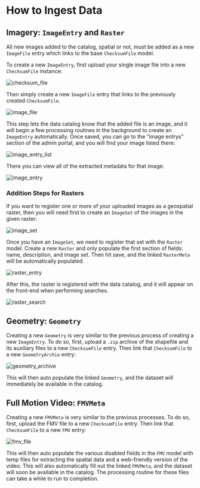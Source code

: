 # How to Ingest Data


## Imagery: `ImageEntry` and `Raster`

All new images added to the catalog, spatial or not, must be added as a new
`ImageFile` entry which links to the base `ChecksumFile` model.

To create a new `ImageEntry`, first upload your single image file into a new `ChecksumFile` instance:

![checksum_file](./images/checksum_file.png)

Then simply create a new `ImageFile` entry that links to the previously created `ChecksumFile`.

![image_file](./images/image_file.png)

This step lets the data catalog know that the added file is an image, and it will begin a few processing routines in the background to create an `ImageEntry` automatically. Once saved, you can go to the "image entrys" section of the admin portal, and you will find your image listed there:

![image_entry_list](./images/image_entry_list.png)

There you can view all of the extracted metadata for that image:

![image_entry](./images/image_entry.gif)

### Addition Steps for Rasters

If you want to register one or more of your uploaded images as a geospatial raster, then you will need first to create an `ImageSet` of the images in the given raster:

![image_set](./images/image_set.png)


Once you have an `ImageSet`, we need to register that set with the `Raster` model. Create a new `Raster` and only populate the first section of fields: name, description, and image set. Then hit save, and the linked `RasterMeta` will be automatically populated.


![raster_entry](./images/raster_entry.png)

After this, the raster is registered with the data catalog, and it will appear on the front-end when performing searches.


![raster_search](./images/raster_search.png)

## Geometry: `Geometry`


Creating a new `Geometry` is very similar to the previous process of creating a new `ImageEntry`. To do so, first, upload a `.zip` archive of the shapefile and its auxiliary files to a new `ChecksumFile` entry. Then link that `ChecksumFile` to a new `GeometryArchie` entry:

![geometry_archive](./images/geometry_archive.png)

This will then auto populate the linked `Geometry`, and the dataset will immediately be available in the catalog.

## Full Motion Video: `FMVMeta`


Creating a new `FMVMeta` is very similar to the previous processes. To do so, first, upload the FMV file to a new `ChecksumFile` entry. Then link that `ChecksumFile` to a new `FMV` entry:

![fmv_file](./images/fmv_file.png)

This will then auto populate the various disabled fields in the `FMV` model with temp files for extracting the spatial data and a web-friendly version of the video. This will also automatically fill out the linked `FMVMeta`, and the dataset will soon be available in the catalog. The processing routine for these files can take a while to run to completion.

